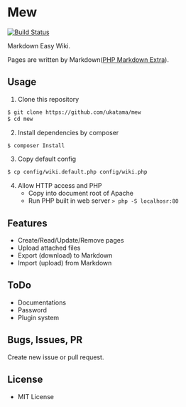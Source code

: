 # Mew
[![Build Status](https://img.shields.io/travis/ukatama/mew/master.svg?style=flat-square)](https://travis-ci.org/ukatama/mew)

Markdown Easy Wiki.

Pages are written by Markdown([PHP Markdown Extra](https://github.com/michelf/php-markdown)).

## Usage
1. Clone this repository
```bash
$ git clone https://github.com/ukatama/mew
$ cd mew
```

2. Install dependencies by composer
```bash
$ composer Install
```

3. Copy default config
```bash
$ cp config/wiki.default.php config/wiki.php
```

4. Allow HTTP access and PHP
    * Copy into document root of Apache
    * Run PHP built in web server `> php -S localhosr:80`

## Features
* Create/Read/Update/Remove pages
* Upload attached files
* Export (download) to Markdown
* Import (upload) from Markdown

## ToDo
* Documentations
* Password
* Plugin system

## Bugs, Issues, PR
Create new issue or pull request.

## License
* MIT License